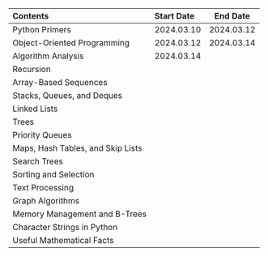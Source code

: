 

| Contents                          | Start Date | End Date |
|:--------------------------------- |:---------- | -------- |
| Python Primers                    | 2024.03.10 |2024.03.12|
| Object-Oriented Programming       | 2024.03.12 |2024.03.14|
| Algorithm Analysis                | 2024.03.14 |          |
| Recursion                         |            |          |
| Array-Based Sequences             |            |          |
| Stacks, Queues, and Deques        |            |          |
| Linked Lists                      |            |          |
| Trees                             |            |          |
| Priority Queues                   |            |          |
| Maps, Hash Tables, and Skip Lists |            |          |
| Search Trees                      |            |          |
| Sorting and Selection             |            |          |
| Text Processing                   |            |          |
| Graph Algorithms                  |            |          |
| Memory Management and B-Trees     |            |          |
| Character Strings in Python       |            |          |
| Useful Mathematical Facts         |            |          |
